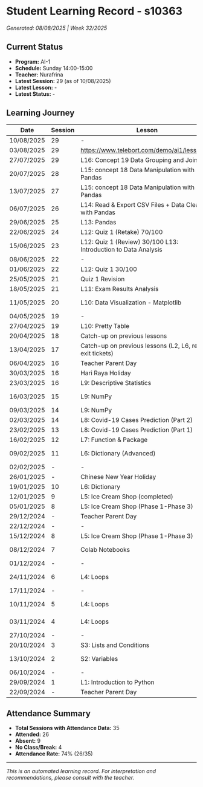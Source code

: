 # Student Learning Record - s10363
*Generated: 08/08/2025 | Week 32/2025*

## Current Status
- **Program:** AI-1
- **Schedule:** Sunday 14:00-15:00  
- **Teacher:** Nurafrina
- **Latest Session:** 29 (as of 10/08/2025)
- **Latest Lesson:** -
- **Latest Status:** -

## Learning Journey
| Date | Session | Lesson | Attendance | Progress |
|------|---------|--------|------------|----------|
| 10/08/2025 | 29 | - | - | - |
| 03/08/2025 | 29 | https://www.telebort.com/demo/ai1/lesson/20 | Absent | - |
| 27/07/2025 | 29 | L16: Concept 19 Data Grouping and Joining | Attended | Completed |
| 20/07/2025 | 28 | L15: concept 18 Data Manipulation with Pandas | Attended | Completed |
| 13/07/2025 | 27 | L15: concept 18 Data Manipulation with Pandas | Attended | In Progress |
| 06/07/2025 | 26 | L14: Read & Export CSV Files + Data Cleaning with Pandas | Attended | Completed |
| 29/06/2025 | 25 | L13: Pandas | Attended | Completed |
| 22/06/2025 | 24 | L12: Quiz 1 (Retake) 70/100 | Attended | Completed |
| 15/06/2025 | 23 | L12: Quiz 1 (Review) 30/100 L13: Introduction to Data Analysis | Attended | In Progress |
| 08/06/2025 | 22 | - | Absent | - |
| 01/06/2025 | 22 | L12: Quiz 1 30/100 | Attended | Completed |
| 25/05/2025 | 21 | Quiz 1 Revision | Absent | - |
| 18/05/2025 | 21 | L11: Exam Results Analysis | Attended | Completed |
| 11/05/2025 | 20 | L10: Data Visualization - Matplotlib | Attended | In Progress |
| 04/05/2025 | 19 | - | Absent | - |
| 27/04/2025 | 19 | L10: Pretty Table | Attended | Completed |
| 20/04/2025 | 18 | Catch-up on previous lessons | Attended | Completed |
| 13/04/2025 | 17 | Catch-up on previous lessons (L2, L6, redo exit tickets) | Attended | Completed |
| 06/04/2025 | 16 | Teacher Parent Day | No Class | - |
| 30/03/2025 | 16 | Hari Raya Holiday | No Class | - |
| 23/03/2025 | 16 | L9: Descriptive Statistics | Attended | Completed |
| 16/03/2025 | 15 | L9: NumPy | Attended | In Progress |
| 09/03/2025 | 14 | L9: NumPy | Absent | - |
| 02/03/2025 | 14 | L8: Covid-19 Cases Prediction (Part 2) | Attended | Completed |
| 23/02/2025 | 13 | L8: Covid-19 Cases Prediction (Part 1) | Attended | Completed |
| 16/02/2025 | 12 | L7: Function & Package | Attended | Completed |
| 09/02/2025 | 11 | L6: Dictionary (Advanced) | Attended | In Progress |
| 02/02/2025 | - | - | Absent | - |
| 26/01/2025 | - | Chinese New Year Holiday | No Class | - |
| 19/01/2025 | 10 | L6: Dictionary | Attended | Completed |
| 12/01/2025 | 9 | L5: Ice Cream Shop (completed) | Attended | Completed |
| 05/01/2025 | 8 | L5: Ice Cream Shop (Phase 1-Phase 3) | Attended | Completed |
| 29/12/2024 | - | Teacher Parent Day | No Class | - |
| 22/12/2024 | - | - | Absent | - |
| 15/12/2024 | 8 | L5: Ice Cream Shop (Phase 1-Phase 3) | Attended | Completed |
| 08/12/2024 | 7 | Colab Notebooks | Attended | In Progress |
| 01/12/2024 | - | - | Absent | - |
| 24/11/2024 | 6 | L4: Loops | Attended | In Progress |
| 17/11/2024 | - | - | Absent | - |
| 10/11/2024 | 5 | L4: Loops | Attended | In Progress |
| 03/11/2024 | 4 | L4: Loops | Attended | In Progress |
| 27/10/2024 | - | - | Absent | - |
| 20/10/2024 | 3 | S3: Lists and Conditions | Attended | Completed |
| 13/10/2024 | 2 | S2: Variables | Attended | In Progress |
| 06/10/2024 | - | - | Absent | - |
| 29/09/2024 | 1 | L1: Introduction to Python | Attended | Completed |
| 22/09/2024 | - | Teacher Parent Day | No Class | - |

## Attendance Summary
- **Total Sessions with Attendance Data:** 35
- **Attended:** 26
- **Absent:** 9
- **No Class/Break:** 4
- **Attendance Rate:** 74% (26/35)

---
*This is an automated learning record. For interpretation and recommendations, please consult with the teacher.*
